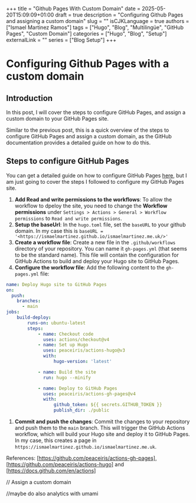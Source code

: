 +++
title = "Github Pages With Custom Domain"
date = 2025-05-20T15:09:09+01:00
draft = true
description = "Configuring Github Pages and assigning a custom domain"
slug = ""
isCJKLanguage = true
authors = ["Ismael Martinez Ramos"]
tags = ["Hugo", "Blog", "Multilingüe", "GitHub Pages", "Custom Domain"]
categories = ["Hugo", "Blog", "Setup"]
externalLink = ""
series = ["Blog Setup"]
+++

# Configuring Github Pages with a custom domain

## Introduction

In this post, I will cover the steps to configure GitHub Pages, and assign a custom domain to your GitHub Pages site.

Similar to the previous post, this is a quick overview of the steps to configure GitHub Pages and assign a custom domain, as the GitHub documentation provides a detailed guide on how to do this.

## Steps to configure GitHub Pages

You can get a detailed guide on how to configure GitHub Pages [here](https://docs.github.com/en/pages/getting-started-with-github-pages), but I am just going to cover the steps I followed to configure my GitHub Pages site.

1. **Add Read and write permissions to the workflows**: To allow the workflow to dpeloy the site, you need to change the **Workflow permissions** under `Settings > Actions > General > Workflow permissions` to `Read and write permissions`.
1. **Setup the baseUrl**: In the `hugo.toml` file, set the `baseURL` to your github domain. In my case this is `baseURL = '<https://ismaelmartinez.github.io/ismaelmartinez.me.uk/>'`
1. **Create a workflow file**: Create a new file in the `.github/workflows` directory of your repository. You can name it `gh-pages.yml` (that seems to be the standard name). This file will contain the configuration for GitHub Actions to build and deploy your Hugo site to GitHub Pages.
1. **Configure the workflow file**: Add the following content to the `gh-pages.yml` file:
```yaml
name: Deploy Hugo site to GitHub Pages
on:
  push:
    branches:
      - main
jobs:
    build-deploy:
        runs-on: ubuntu-latest
        steps:
            - name: Checkout code
              uses: actions/checkout@v4
            - name: Set up Hugo
              uses: peaceiris/actions-hugo@v3
              with:
                  hugo-version: 'latest'

            - name: Build the site
              run: hugo --minify

            - name: Deploy to GitHub Pages
              uses: peaceiris/actions-gh-pages@v4
              with:
                  github_token: ${{ secrets.GITHUB_TOKEN }}
                  publish_dir: ./public
```
1. **Commit and push the changes**: Commit the changes to your repository and push them to the `main` branch. This will trigger the GitHub Actions workflow, which will build your Hugo site and deploy it to GitHub Pages. In my case, this creates a page in `https://ismaelmartinez.github.io/ismaelmartinez.me.uk`.

References: [https://github.com/peaceiris/actions-gh-pages], [https://github.com/peaceiris/actions-hugo] and [https://docs.github.com/en/actions]

// Assign a custom domain

//maybe do also analytics with umami
